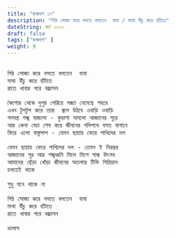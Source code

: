 ```yaml
---
title: "জন্মদাগ ১৭"
description: "পিঠ সোজা করে বসতে বলতেন  বাবা / মাথা উঁচু করে হাঁটতে"
dateString: মার্চ ২০২০
draft: false
tags: ["জন্মদাগ" ]
weight: 9
---
```



<pre>

পিঠ সোজা করে বসতে বলতেন  বাবা 
মাথা উঁচু করে হাঁটতে 
রাতে খাবার পরে বজ্রাসন 

কৈশোর থেকে দুপুর পেরিয়ে সন্ধ্যা নেমেছে শহরে 
এখন টুপটুপ করে তারা  জ্বলে উঠবে এবাড়ি ওবাড়ি 
গলবস্ত্র শঙ্খ বাজলো - কুয়াশা নামলো আজানের সূরে 
আর কেনা বেচা শেষ করে জীবনের গলিপথে বসত বাগানে  
ফিরে এলো বাস্তুসাপ - যেমন ছায়ায় ফেরে পাখিদের দল 

যেমন ছায়ায় ফেরে পাখিদের দল - তেমন ই নিরন্তর 
আজানের সূর আর শঙ্খধ্বনি মিলে মিশে সান্ধ উৎসব 
আমাদের ছেঁড়া খোঁড়া জীবনের অতলান্ত টিভি সিরিয়াল 
চলতেই থাকে 

শুধু মনে থাকে না 

পিঠ সোজা করে বসতে বলতেন  বাবা 
মাথা উঁচু করে হাঁটতে 
রাতে খাবার পরে বজ্রাসন 

ডালাস 

<pre>
